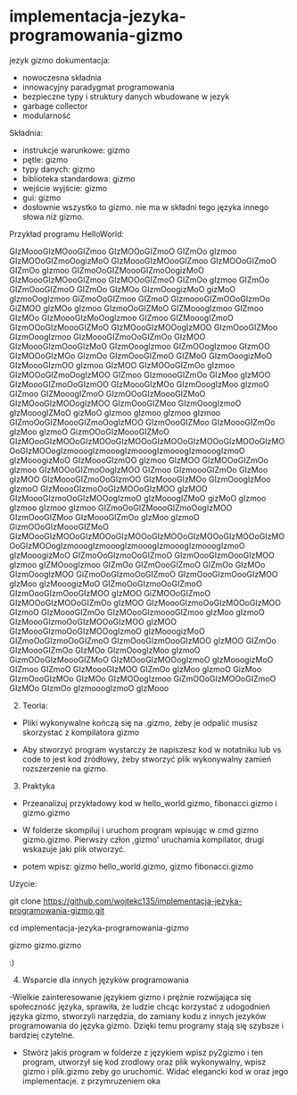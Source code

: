 # implementacja-jezyka-programowania-gizmo
 jezyk gizmo dokumentacja:
 - nowoczesna składnia
 - innowacyjny paradygmat programowania
 - bezpieczne typy i struktury danych wbudowane w jezyk
 - garbage collector
 - modularność

Składnia:
- instrukcje warunkowe: gizmo
- pętle: gizmo
- typy danych: gizmo
- biblioteka standardowa: gizmo
- wejście wyjście: gizmo
- gui: gizmo
- dosłownie wszystko to gizmo. nie ma w składni tego języka innego słowa niż gizmo.

Przykład programu HelloWorld:

GIzMoooGIzMOooGIZmoo GIzMOOoGIZmoO GIZmOo gIzmoo GIzMOOoGIZmoOogizMoO GIzMoooGIzMOooGIZmoo GIzMOOoGIZmoO GIZmOo gIzmoo GIZmoOoGIZMoooGIZmoOogizMoO GIzMoooGIzMOooGIZmoo GIzMOOoGIZmoO GIZmOo gIzmoo GIZmOo GIZmOooGIZmoO GIZmOo GIzMOo GIzmOoogizMoO gizMoO gIzmoOogIzmoo GiZmoOoGIZmoo GIZmoO GIzmoooGIZmOOoGIzmOo GiZMOO gIzMOo gIzmoo GIzmoOoGIZMoO GIZMooogIzmoo GIZmoo GIzMOo GIzMoooGIzMoOogIzmoo GIZmoo GIZMooogIZmoO GIzmOOoGIzMoooGIZMoO GIzMOooGIzMOOogIzMOO GIzmOooGIZMoo GIzmOoogIzmoo GIzMoooGIZmoOoGIZmOo GIzMOO GIzMoooGIzmOooGIzMoO GIzmOoogIzmoo GIZmOOogIzmoo GIzmOO GIzMOOoGIzMOo GIzmOo GIzmOooGIZmoO GIZMoO GIzmOoogizMoO GIzMoooGIzmOO gIzmoo GIzMOO GIzMOOoGIZmOo gIzmoo GIzMOOoGIZmoOogIzMOO GIZmoo GIzmoooGIZmOo GIzMoo gIzMOO GIzMoooGIZmoOoGIzmOO GIzMoooGIzMOo GIzmOoogIzMoo gIzmoO GIZmoo GIZMooogIZmoO GIzmOOoGIzMoooGIZMoO GIzMOooGIzMOOogIzMOO GIzmOooGIZMoo GIzmOoogIzmoO gIzMooogIZMoO gizMoO gIzmoo gIzmoo gIzmoo gIzmoo GIZmoOoGIZMoooGIZmoOogIzMOO GIzmOooGIZMoo GIzMoooGIZmOo gIzMoo gIzmoO GizmOOoGIzMoooGIZMoO GIzMOooGIzMOOoGIzMOOoGIzMOOoGIzMOOoGIzMOOoGIzMOOoGIzMOOoGIzMOOogIzmooogIzmooogIzmooogIzmooogIzmooogIzmoO gIzMooogizMoO GIzMoooGIzmOO gIzmoo GIzMOO GIzMOOoGIZmOo gIzmoo GIzMOOoGIZmoOogIzMOO GIZmoo GIzmoooGIZmOo GIzMoo gIzMOO GIzMoooGIZmoOoGIzmOO GIzMoooGIzMOo GIzmOoogIzMoo gIzmoO GIzMoooGIzmoOoGIzMOOoGIzMOO gIzMOO GIzMoooGIzmoOoGIzMOOogIzmoO gIzMooogIZMoO gizMoO gIzmoo gIzmoo gIzmoo gIzmoo GIZmoOoGIZMoooGIZmoOogIzMOO GIzmOooGIZMoo GIzMoooGIZmOo gIzMoo gIzmoO GizmOOoGIzMoooGIZMoO GIzMOooGIzMOOoGIzMOOoGIzMOOoGIzMOOoGIzMOOoGIzMOOoGIzMOOoGIzMOOogIzmooogIzmooogIzmooogIzmooogIzmooogIzmoO gIzMooogizMoO GIZmoOoGIzmoOoGIZmoO GIzmOooGIzmOooGIzMOO gIzmoo gIZMOoogIzmoo GIZmOo GIZmOooGIZmoO GIZmOo GIzMOo GIzmOoogIzMOO GiZmoOoGIzmoOoGIZmoO GIzmOooGIzmOooGIzMOO gIzMoo gIzMooogizMoO GIZmoOoGIzmoOoGIZmoO GIzmOooGIzmOooGIzMOO gIzMOO GiZMOOoGIZmoO GIzMOOoGIzMOOoGIZmOo gIzMOO GIzMoooGIzmoOoGIzMOOoGIzMOO GIzmoO GIzMoooGIZmOo GIzMOooGIzmoooGIZmoo gIzMoo gIzmoO GIzMoooGIzmoOoGIzMOOoGIzMOO gIzMOO GIzMoooGIzmoOoGIzMOOogIzmoO gIzMooogizMoO GIZmoOoGIzmoOoGIZmoO GIzmOooGIzmOooGIzMOO gIzMOO GIZmOo GIzMoooGIZmOo GIzMOo GIzmOoogIzMoo gIzmoO GizmOOoGIzMoooGIZMoO GIzMOooGIzMOOogIzmoO gIzMooogizMoO GIZmoo GIZmoO GIzMoooGIzMOO GIZmOo gIzMoo gIzmoO GizMoo GIzmOooGIzMOo GIzMOo GIzMOOogIzmoo GiZmOOoGIzMOOoGIZmoO GIzMOo GIzmOo gIzmooogIzmoO gIzMooo

2. Teoria:

- Pliki wykonywalne kończą się na .gizmo, żeby je odpalić musisz skorzystać z kompilatora gizmo

- Aby stworzyć program wystarczy że napiszesz kod w notatniku lub vs code to jest kod źródłowy, żeby stworzyć plik wykonywalny zamień rozszerzenie na gizmo.


3. Praktyka

- Przeanalizuj przykładowy kod w hello_world.gizmo, fibonacci.gizmo i  gizmo.gizmo
  
- W folderze skompiluj i uruchom program wpisując w cmd gizmo gizmo.gizmo. Pierwszy człon ,gizmo' uruchamia kompilator, drugi wskazuje jaki plik otworzyć.
  
- potem wpisz: gizmo hello_world.gizmo, gizmo fibonacci.gizmo

Użycie:

git clone https://github.com/wojtekc135/implementacja-jezyka-programowania-gizmo.git

cd implementacja-jezyka-programowania-gizmo

gizmo gizmo.gizmo 

:)
  
4. Wsparcie dla innych języków programowania
   
-Wielkie zainteresowanie językiem gizmo i prężnie rozwijająca się społeczność języka, sprawiła, że ludzie chcąc korzystać z udogodnień języka gizmo,
stworzyli narzędzia, do zamiany kodu z innych jezyków programowania do języka gizmo. Dzięki temu programy stają się szybsze i bardziej czytelne.
- Stwórz jakiś program w folderze z językiem wpisz py2gizmo i ten program, utworzył się kod zrodlowy oraz plik wykonywalny, wpisz gizmo i plik.gizmo zeby go uruchomić.
Widać elegancki kod w oraz jego implementacje.
z przymruzeniem oka
